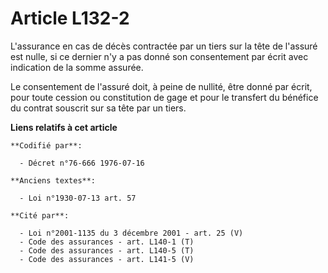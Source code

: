 # Article L132-2

L'assurance en cas de décès contractée par un tiers sur la tête de l'assuré est nulle, si ce dernier n'y a pas donné son
consentement par écrit avec indication de la somme assurée.

Le consentement de l'assuré doit, à peine de nullité, être donné par écrit, pour toute cession ou constitution de gage et
pour le transfert du bénéfice du contrat souscrit sur sa tête par un tiers.

**Liens relatifs à cet article**

	**Codifié par**:

	  - Décret n°76-666 1976-07-16

	**Anciens textes**:

	  - Loi n°1930-07-13 art. 57

	**Cité par**:

	  - Loi n°2001-1135 du 3 décembre 2001 - art. 25 (V)
	  - Code des assurances - art. L140-1 (T)
	  - Code des assurances - art. L140-5 (T)
	  - Code des assurances - art. L141-5 (V)
